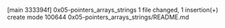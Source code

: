 [main 333394f] 0x05-pointers_arrays_strings
 1 file changed, 1 insertion(+)
 create mode 100644 0x05-pointers_arrays_strings/README.md

